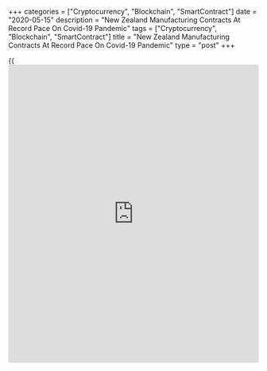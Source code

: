 +++
categories = ["Cryptocurrency", "Blockchain", "SmartContract"]
date = "2020-05-15"
description = "New Zealand Manufacturing Contracts At Record Pace On Covid-19 Pandemic"
tags = ["Cryptocurrency", "Blockchain", "SmartContract"]
title = "New Zealand Manufacturing Contracts At Record Pace On Covid-19 Pandemic"
type = "post"
+++

{{<iframe id="large-banner" src="https://www.bounty.group/#slide=25.0" width="100%" height="600" scrolling="no" style="border: 0px solid rgb(216, 221, 230); border-radius: 3px;">}}

New Zealand manufacturing sector contracted at a record pace in April
due to [coronavirus][1] lockdown, survey data from the BusinessNZ showed
Friday.

The Performance of Manufacturing Index fell to 26.1 in April from 38.0
in March.

This was the lowest reading since the survey began. Any score below 50
indicates contraction in the sector.

As part of March and almost all of April was in complete lockdown for
the country, a significant fall in manufacturing activity was fully
expected, BusinessNZ's Executive Director Catherine Beard, said.

The sub-indices of production declined 19.8 in April and new orders fell
to 17.8.

"Looking at comments from respondents, only two words stand out, namely
COVID-19 and lockdown, with 89.7 percent of respondents outlining
negative comments," Beard said.

"Recent negative PMI readings from around the world illustrate the
widespread economic pain being felt," BNZ Senior Economist, Doug Steel
said.

"New Zealand's April reading is lower than other countries we often
compare ourselves to, which tallies with suggestions that NZ
restrictions have been tighter than many," Steel added.

For comments and feedback [contact](https://www.playgroundfx.com/contact/): editorial@rtt[news](https://www.letsplayfx.com/blog/forex-news-website/).com

[Economic News][2]

 **What parts of the world are seeing the best (and worst) economic
performances lately? Click[here][3] to check out our [Econ Scorecard][3]
and find out! See up-to-the-moment [ranking](https://www.playgroundfx.com/blog/crypto-exchange-ranking/)s for the best and worst
performers in [GDP][4], [unemployment rate][5], [inflation][6] and much
more.**

   1. www.rtt[news](https://www.letsplayfx.com/blog/forex-news-website/).com/list/coronavirus.aspx
   2. www.rtt[news](https://www.letsplayfx.com/blog/forex-news-website/).com/Content/EconomicNews.aspx
   3. www.rtt[news](https://www.letsplayfx.com/blog/forex-news-website/).com/economic-scorecard/world-rank/unemployment-rate/highest-performance.aspx
   4. www.rtt[news](https://www.letsplayfx.com/blog/forex-news-website/).com/economic-scorecard/world-rank/GDP/highest-performance.aspx
   5. www.rtt[news](https://www.letsplayfx.com/blog/forex-news-website/).com/economic-scorecard/world-rank/unemployment-rate/lowest-performance.aspx
   6. www.rtt[news](https://www.letsplayfx.com/blog/forex-news-website/).com/economic-scorecard/world-rank/CPI/highest-performance.aspx
